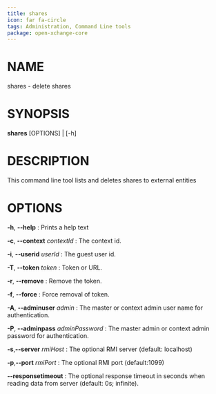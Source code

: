 ```yaml
---
title: shares
icon: far fa-circle
tags: Administration, Command Line tools
package: open-xchange-core
---
```


# NAME

shares - delete shares

# SYNOPSIS

**shares** [OPTIONS] | [-h]

# DESCRIPTION

This command line tool lists and deletes shares to external entities

# OPTIONS

**-h**, **--help**
: Prints a help text

**-c**, **--context** *contextId*
: The context id.

**-i**, **--userid** *userId*
: The guest user id.

**-T**, **--token** *token*
: Token or URL.

**-r**, **--remove** 
: Remove the token.

**-f**, **--force**
: Force removal of token.

**-A**, **--adminuser** *admin*
: The master or context admin user name for authentication.

**-P**, **--adminpass** *adminPassword*
: The master admin or context admin password for authentication.

**-s**,**--server** *rmiHost*
: The optional RMI server (default: localhost)

**-p**,**--port** *rmiPort*
: The optional RMI port (default:1099)

**--responsetimeout**
: The optional response timeout in seconds when reading data from server (default: 0s; infinite).